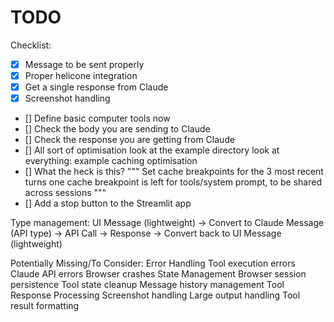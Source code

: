 # TODO


Checklist:
- [x] Message to be sent properly
- [x] Proper helicone integration
- [x] Get a single response from Claude
- [x] Screenshot handling
- [] Define basic computer tools now
- [] Check the body you are sending to Claude
- [] Check the response you are getting from Claude
- [] All sort of optimisation look at the example directory look at everything: example caching optimisation
- [] What the heck is this?     """
    Set cache breakpoints for the 3 most recent turns
    one cache breakpoint is left for tools/system prompt, to be shared across sessions
    """
- [] Add a stop button to the Streamlit app



Type management: 
UI Message (lightweight) 
  → Convert to Claude Message (API type)
  → API Call
  → Response
  → Convert back to UI Message (lightweight)

Potentially Missing/To Consider:
Error Handling
  Tool execution errors
  Claude API errors
  Browser crashes
State Management
  Browser session persistence
  Tool state cleanup
  Message history management
Tool Response Processing
  Screenshot handling
  Large output handling
  Tool result formatting